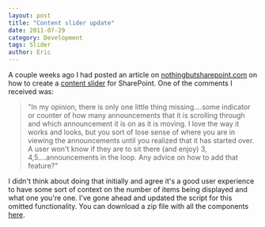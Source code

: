 ```yaml
---
layout: post
title: "Content slider update"
date: 2011-07-29
category: Development
tags: Slider
author: Eric
---
```

A couple weeks ago I had posted an article on [nothingbutsharepoint.com](https://www.nothingbutsharepoint.com) on how to create a [content slider](https://www.nothingbutsharepoint.com/sites/eusp/Pages/Creating-your-own-Content-Slider-for-SharePoint.aspx) for SharePoint. One of the comments I received was:
<blockquote>"In my opinion, there is only one little thing missing....some indicator or counter of how many announcements that it is scrolling through and which announcement it is on as it is moving. I love the way it works and looks, but you sort of lose sense of where you are in viewing the announcements until you realized that it has started over. A user won't know if they are to sit there (and enjoy) 3, 4,5....announcements in the loop. Any advice on how to add that feature?"</blockquote>

I didn't think about doing that initially and agree it's a good user experience to have some sort of context on the number of items being displayed and what one you're one. I've gone ahead and updated the script for this omitted functionality. You can download a zip file with all the components [here](#).

